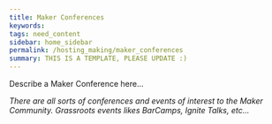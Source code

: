 ```yaml
---
title: Maker Conferences
keywords: 
tags: need_content
sidebar: home_sidebar
permalink: /hosting_making/maker_conferences
summary: THIS IS A TEMPLATE, PLEASE UPDATE :)
---
```


Describe a Maker Conference here...

_There are all sorts of conferences and events of interest to the Maker Community. Grassroots events likes BarCamps, Ignite Talks, etc..._